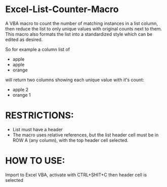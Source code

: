 # Excel-List-Counter-Macro

A VBA macro to count the number of matching instances in a list column, then reduce the list to only unique values with original counts next to them. This macro also formats the list into a standardized style which can be edited as desired. 

So for example a column list of
- apple
- apple
- orange

will return two columns showing each unique value with it's count:

- apple   2
- orange  1

# RESTRICTIONS:
- List must have a header
- The macro uses relative references, but the list header cell must be in ROW A (any column), with the top header cell selected.

# HOW TO USE:
Import to Excel VBA, activate with CTRL+SHIT+C then header cell is selected

